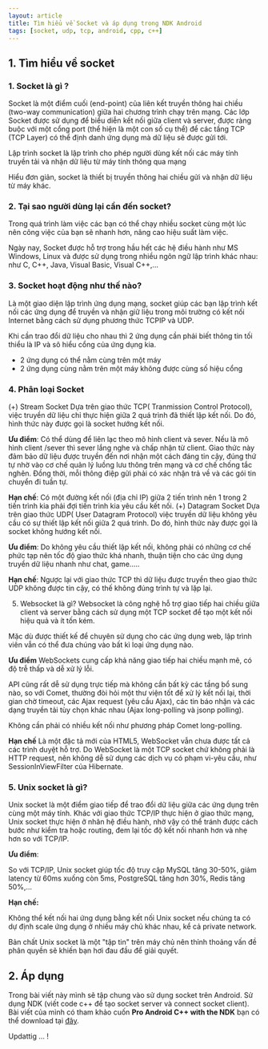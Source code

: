 ```yaml
---
layout: article
title: Tìm hiểu về Socket và áp dụng trong NDK Android
tags: [socket, udp, tcp, android, cpp, c++]
---
```

## 1. Tìm hiểu về socket
### 1. Socket là gì ? 
Socket là một điểm cuối (end-point) của liên kết truyền thông hai chiều (two-way communication) giữa hai chương trình chạy trên mạng. Các lớp Socket được sử dụng để biểu diễn kết nối giữa client và server,  được ràng buộc với một cổng port (thể hiện là một con số cụ thể) để các tầng TCP (TCP Layer) có thể định danh ứng dụng mà dữ liệu sẽ được gửi tới.

Lập trình socket là lập trình cho phép người dùng kết nối các máy tính truyền tải và nhận dữ liệu từ máy tính thông qua mạng

Hiểu đơn giản, socket là thiết bị truyền thông hai chiều gửi và nhận dữ liệu từ máy khác.

### 2. Tại sao người dùng lại cần đến socket?
Trong quá trình làm việc các bạn có thể chạy nhiều socket cùng một lúc nên công việc của bạn sẽ nhanh hơn, nâng cao hiệu suất làm việc.

Ngày nay, Socket được hỗ trợ trong hầu hết các hệ điều hành như MS Windows, Linux và được sử dụng trong nhiều ngôn ngữ lập trình khác nhau: như C, C++, Java, Visual Basic, Visual C++,…

### 3. Socket hoạt động như thế nào?
Là một giao diện lập trình ứng dụng mạng, socket giúp các bạn lập trình kết nối các ứng dụng để truyền và nhận giữ liệu trong môi trường có kết nối Internet bằng cách sử dụng phương thức TCPIP và UDP.

Khi cần trao đổi dữ liệu cho nhau thì 2 ứng dụng cần phải biết thông tin tối thiểu là IP và sô hiểu cổng của ứng dụng kia.
+ 2 ứng dụng có thể nằm cùng trên một máy
+ 2 ứng dụng cùng nằm trên một máy không được cùng số hiệu cổng

### 4. Phân loại Socket
(+) Stream Socket
Dựa trên giao thức TCP( Tranmission Control Protocol), việc truyền dữ liệu chỉ thực hiện giữa 2 quá trình đã thiết lập kết nối. Do đó, hình thức này được gọi là socket hướng kết nối.

**Ưu điểm**: Có thể dùng để liên lạc theo mô hình client và sever. Nếu là mô hình client /sever thì sever lắng nghe và chấp nhận từ client. Giao thức này đảm bảo dữ liệu được truyền đến nơi nhận một cách đáng tin cậy, đúng thứ tự nhờ vào cơ chế quản lý luồng lưu thông trên mạng và cơ chế chống tắc nghẽn. Đồng thời, mỗi thông điệp gửi phải có xác nhận trả về và các gói tin chuyển đi tuần tự.

**Hạn chế**: Có một đường kết nối (địa chỉ IP) giữa 2 tiến trình nên 1 trong 2 tiến trình kia phải đợi tiến trình kia yêu cầu kết nối. 
(+) Datagram Socket
Dựa trên giao thức UDP( User Datagram Protocol) việc truyền dữ liệu không yêu cầu có sự thiết lập kết nối giữa 2 quá trình. Do đó, hình thức này được gọi là socket không hướng kết nối.

**Ưu điểm**: Do không yêu cầu thiết lập kết nối, không phải có những cơ chế phức tạp nên tốc độ giao thức khá nhanh, thuận tiện cho  các ứng dụng truyền dữ liệu nhanh như chat, game…..

**Hạn chế**: Ngược lại với giao thức TCP thì dữ liệu được truyền theo giao thức UDP không được tin cậy, có thế không đúng trình tự và lặp lại. 

5. Websocket là gì?
Websocket là công nghệ hỗ trợ giao tiếp hai chiều giữa client và server bằng cách sử dụng một TCP socket để tạo một kết nối hiệu quả và ít tốn kém.

Mặc dù được thiết kế để chuyên sử dụng cho các ứng dụng web, lập trình viên vẫn có thể đưa chúng vào bất kì loại ứng dụng nào.

**Ưu điểm**
WebSockets cung cấp khả năng giao tiếp hai chiều mạnh mẽ, có độ trễ thấp và dễ xử lý lỗi.

API cũng rất dễ sử dụng trực tiếp mà không cần bất kỳ các tầng bổ sung nào, so với Comet, thường đòi hỏi một thư viện tốt để xử lý kết nối lại, thời gian chờ timeout, các Ajax request (yêu cầu Ajax), các tin báo nhận và các dạng truyền tải tùy chọn khác nhau (Ajax long-polling và jsonp polling).

Không cần phải có nhiều kết nối như phương pháp Comet long-polling.

**Hạn chế**
Là một đặc tả mới của HTML5, WebSocket vẫn chưa được tất cả các trình duyệt hỗ trợ.
Do WebSocket là một TCP socket chứ không phải là HTTP request, nên không dễ sử dụng các dịch vụ có phạm vi-yêu cầu, như SessionInViewFilter của Hibernate. 

### 5. Unix socket là gì?
Unix socket là một điểm giao tiếp để trao đổi dữ liệu giữa các ứng dụng trên cùng một máy tính. Khác với giao thức TCP/IP thực hiện ở giao thức mạng, Unix socket thực hiện ở nhân hệ điều hành, nhờ vậy có thể tránh được cách bước như kiểm tra hoặc routing, đem lại tốc độ kết nối nhanh hơn và nhẹ hơn so với TCP/IP.

**Ưu điểm**:

So với TCP/IP, Unix socket giúp tốc độ truy cập MySQL tăng 30-50%, giảm latency từ 60ms xuống còn 5ms, PostgreSQL tăng hơn 30%, Redis tăng 50%,… 

**Hạn chế:**

Không thể kết nối hai ứng dụng bằng kết nối Unix socket nếu chúng ta có dự định scale ứng dụng ở nhiều máy chủ khác nhau, kể cả private network.

Bản chất Unix socket là một "tập tin" trên máy chủ nên thỉnh thoảng vấn đề phân quyền sẽ khiến bạn hơi đau đầu để giải quyết.
## 2. Áp dụng
Trong bài viết này mình sẽ tập chung vào sử dụng socket trên Android. Sử dụng NDK (viết code c++ để tạo socket server và connect socket client). Bài viết của mình có tham khảo cuốn **Pro Android C++ with the NDK** bạn có thể download tại [đây](https://drive.google.com/open?id=12dVMG5coSI81gkrRLnZdiR1Biwme4CQ-).


Updattig ... !
